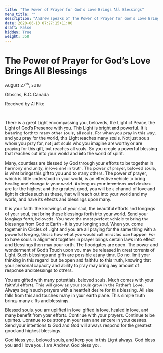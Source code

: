 ```yaml
---
title: "The Power of Prayer for God’s Love Brings All Blessings"
menu_title: ""
description: "Andrew speaks of The Power of Prayer for God’s Love Brings All Blessings"
date: 2020-06-13 07:27:15+11:00
draft: False
hidden: True
weight: 358
---
```

# The Power of Prayer for God’s Love Brings All Blessings

August 27<sup>th</sup>, 2018

Gibsons, B.C. Canada

Received by Al Fike

 

There is a great Light encompassing you, beloveds, the Light of Peace, the Light of God’s Presence with you. This Light is bright and powerful. It is beaming forth to many other souls, all souls. For when you pray in this way, and you pray for the world, this Light reaches many souls. Not just souls whom you pray for, not just souls who you imagine are worthy or are praying for this gift, but reaches all souls. So you create a powerful blessing that reaches out into your world and into the world of spirit. 

Many, countless are blessed by God through your efforts to be together in harmony and unity, in love and in truth. The power of prayer, beloved souls, is what brings this gift to you and to many others. The power of prayer, which is little understood in your world, is an effective vehicle to bring healing and change to your world. As long as your intentions and desires are for the highest and the greatest good, you will be a channel of love and light in circles such as these, that will reach out into your world and my world, and have its effects and blessings upon many. 

It is your faith, the knowings of your soul, the beautiful efforts and longings of your soul, that bring these blessings forth into your world. Send your longings forth, beloveds. You have the most perfect vehicle to bring the blessings from God to Earth - it is your longing soul. When you come together in Circles of Light and you are all praying for the same thing with a powerful longing, this is how what you would call miracles can happen. For to have souls in alignment together in prayer brings certain laws into effect and blessings then may pour forth. The floodgates are open. The power and wonderment of God’s Touch upon you may be released in great torrents of Light. Such blessings and gifts are possible at any time. Do not limit your thinking in this regard, but be open and faithful to this truth, knowing that your personal capacity and ability to pray may bring any amount of response and blessings to others. 

You are gifted with many potentials, beloved souls. Much comes with your faithful efforts. This will grow as your souls grow in the Father’s Love. Always begin such prayers with a heartfelt desire for this blessing. All else falls from this and touches many in your earth plane. This simple truth brings many gifts and blessings. 

Blessed souls, you are uplifted in love, gifted in love, healed in love, and many benefit from your efforts. Continue with your prayers. Continue to be uplifted. Continue to be strong in your faith and sincere in your desires. Send your intentions to God and God will always respond for the greatest good and highest blessings. 

God bless you, beloved souls, and keep you in this Light always. God bless you and I love you. I am Andrew. God bless you. 
